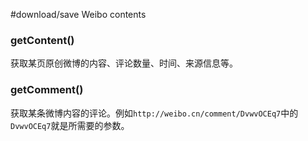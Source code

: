 #download/save Weibo contents
### getContent()
获取某页原创微博的内容、评论数量、时间、来源信息等。
### getComment()
获取某条微博内容的评论。例如`http://weibo.cn/comment/DvwvOCEq7`中的`DvwvOCEq7`就是所需要的参数。
